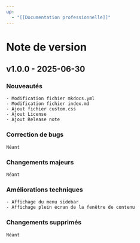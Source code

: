 ```yaml
---
up:
  - "[[Documentation professionnelle]]"
---
```

# Note de version

## v1.0.0 - 2025-06-30

### Nouveautés
    - Modification fichier mkdocs.yml
    - Modification fichier index.md
    - Ajout fichier custom.css
    - Ajout License
    - Ajout Release note

### Correction de bugs
    Néant

### Changements majeurs
    Néant

### Améliorations techniques
    - Affichage du menu sidebar
    - Affichage plein écran de la fenêtre de contenu

### Changements supprimés
    Néant